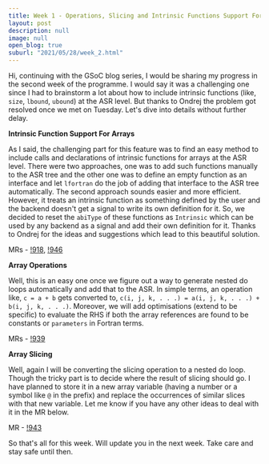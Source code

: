 ```yaml
---
title: Week 1 - Operations, Slicing and Intrinsic Functions Support For Arrays
layout: post
description: null
image: null
open_blog: true
suburl: "2021/05/28/week_2.html"
---
```

 
Hi, continuing with the GSoC blog series, I would be sharing my progress in the second week of the programme. I would say it was a challenging one since I had to brainstorm a lot about how to include intrinsic functions (like, `size`, `lbound`, `ubound`) at the ASR level. But thanks to Ondrej the problem got resolved once we met on Tuesday. Let's dive into details without further delay.
 
**Intrinsic Function Support For Arrays**
 
As I said, the challenging part for this feature was to find an easy method to include calls and declarations of intrinsic functions for arrays at the ASR level. There were two approaches, one was to add such functions manually to the ASR tree and the other one was to define an empty function as an interface and let `lfortran` do the job of adding that interface to the ASR tree automatically. The second approach sounds easier and more efficient. However, it treats an intrinsic function as something defined by the user and the backend doesn't get a signal to write its own definition for it. So, we decided to reset the `abiType` of these functions as `Intrinsic` which can be used by any backend as a signal and add their own definition for it. Thanks to Ondrej for the ideas and suggestions which lead to this beautiful solution.
 
MRs - [!918](https://gitlab.com/lfortran/lfortran/-/merge_requests/918), [!946](https://gitlab.com/lfortran/lfortran/-/merge_requests/946)
 
**Array Operations**
 
Well, this is an easy one once we figure out a way to generate nested do loops automatically and add that to the ASR. In simple terms, an operation like, `c = a + b` gets converted to, `c(i, j, k, . . .) = a(i, j, k, . . .) + b(i, j, k, . . .)`. Moreover, we will add optimisations (extend to be specific) to evaluate the RHS if both the array references are found to be constants or `parameters` in Fortran terms.
 
MRs - [!939](https://gitlab.com/lfortran/lfortran/-/merge_requests/939)
 
**Array Slicing**
 
Well, again I will be converting the slicing operation to a nested do loop. Though the tricky part is to decide where the result of slicing should go. I have planned to store it in a new array variable (having a number or a symbol like `@` in the prefix) and replace the occurrences of similar slices with that new variable. Let me know if you have any other ideas to deal with it in the MR below.
 
MR - [!943](https://gitlab.com/lfortran/lfortran/-/merge_requests/943)
 
So that's all for this week. Will update you in the next week. Take care and stay safe until then.
